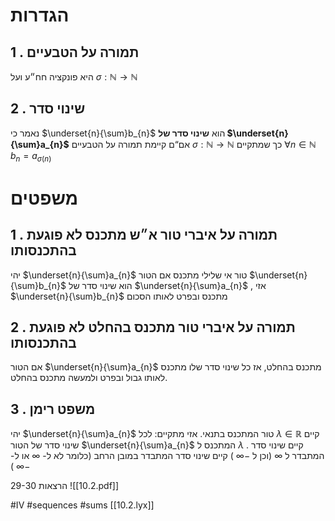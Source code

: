 
 
# הגדרות 
 
## 1 . תמורה על הטבעיים 
 היא פונקציה חח״ע ועל $\sigma:\mathbb{N}\rightarrow\mathbb{N}$ 
 
## 2 . שינוי סדר 
 נאמר כי $\underset{n}{\sum}b_{n}$ הוא **שינוי סדר של $\underset{n}{\sum}a_{n}$** אם“ם קיימת תמורה על הטבעיים $\sigma:\mathbb{N}\rightarrow\mathbb{N}$ כך שמתקיים $\forall n\in\mathbb{N}\,b_{n}=a_{\sigma\left(n\right)}$ 
 
# משפטים 
 
## 1 . תמורה על איברי טור א״ש מתכנס לא פוגעת בהתכנסותו 
 יהי $\underset{n}{\sum}a_{n}$ טור אי שלילי מתכנס 
 אם הטור $\underset{n}{\sum}b_{n}$ הוא שינוי סדר של $\underset{n}{\sum}a_{n}$ , אזי $\underset{n}{\sum}b_{n}$ מתכנס ובפרט לאותו הסכום 
 
## 2 . תמורה על איברי טור מתכנס בהחלט לא פוגעת בהתכנסותו 
 אם הטור  $\underset{n}{\sum}a_{n}$ מתכנס בהחלט, אז כל שינוי סדר שלו מתכנס לאותו גבול ובפרט ולמעשה מתכנס בהחלט. 
 
## 3 . משפט רימן 
 יהי $\underset{n}{\sum}a_{n}$ טור המתכנס בתנאי. אזי מתקיים: 
 לכל $\lambda\in\mathbb{R}$ קיים שינוי סדר של הטור $\underset{n}{\sum}a_{n}$ המתכנס ל $\lambda$ . 
 קיים שינוי סדר המתבדר ל $\infty$ (וכן ל $-\infty$ ) 
 קיים שינוי סדר המתבדר במובן הרחב (כלומר לא ל- $\infty$ או ל- $-\infty$ ) 
 
הרצאות 29-30
![[10.2.pdf]]

#IV #sequences #sums
[[10.2.lyx]]
